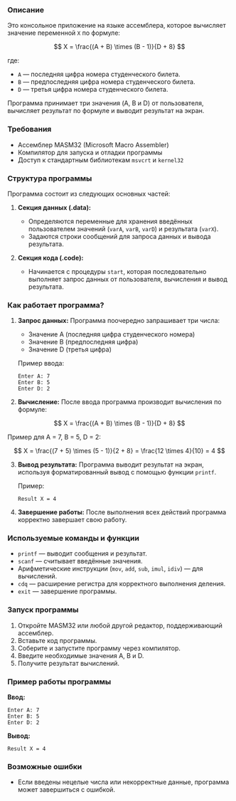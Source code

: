 ### Описание
Это консольное приложение на языке ассемблера, которое вычисляет значение переменной `X` по формуле:

$$
X = \frac{(A + B) \times (B - 1)}{D + 8}
$$

где:
- `A` — последняя цифра номера студенческого билета.
- `B` — предпоследняя цифра номера студенческого билета.
- `D` — третья цифра номера студенческого билета.

Программа принимает три значения (A, B и D) от пользователя, вычисляет результат по формуле и выводит результат на экран.

### Требования
- Ассемблер MASM32 (Microsoft Macro Assembler)
- Компилятор для запуска и отладки программы
- Доступ к стандартным библиотекам `msvcrt` и `kernel32`

### Структура программы

Программа состоит из следующих основных частей:

1. **Секция данных (.data):**
   - Определяются переменные для хранения введённых пользователем значений (`varA`, `varB`, `varD`) и результата (`varX`).
   - Задаются строки сообщений для запроса данных и вывода результата.

2. **Секция кода (.code):**
   - Начинается с процедуры `start`, которая последовательно выполняет запрос данных от пользователя, вычисления и вывод результата.

### Как работает программа?

1. **Запрос данных:**
   Программа поочередно запрашивает три числа:
   - Значение A (последняя цифра студенческого номера)
   - Значение B (предпоследняя цифра)
   - Значение D (третья цифра)

   Пример ввода:
   ```
   Enter A: 7
   Enter B: 5
   Enter D: 2
   ```

2. **Вычисление:**
   После ввода программа производит вычисления по формуле:

$$
X = \frac{(A + B) \times (B - 1)}{D + 8}
$$

   Пример для A = 7, B = 5, D = 2:

$$
X = \frac{(7 + 5) \times (5 - 1)}{2 + 8} = \frac{12 \times 4}{10} = 4
$$

3. **Вывод результата:**
   Программа выводит результат на экран, используя форматированный вывод с помощью функции `printf`.

   Пример:
   ```
   Result X = 4
   ```

4. **Завершение работы:**
   После выполнения всех действий программа корректно завершает свою работу.

### Используемые команды и функции
- `printf` — выводит сообщения и результат.
- `scanf` — считывает введённые значения.
- Арифметические инструкции (`mov`, `add`, `sub`, `imul`, `idiv`) — для вычислений.
- `cdq` — расширение регистра для корректного выполнения деления.
- `exit` — завершение программы.

### Запуск программы

1. Откройте MASM32 или любой другой редактор, поддерживающий ассемблер.
2. Вставьте код программы.
3. Соберите и запустите программу через компилятор.
4. Введите необходимые значения A, B и D.
5. Получите результат вычислений.

### Пример работы программы

**Ввод:**
```
Enter A: 7
Enter B: 5
Enter D: 2
```

**Вывод:**
```
Result X = 4
```

### Возможные ошибки
- Если введены нецелые числа или некорректные данные, программа может завершиться с ошибкой.

